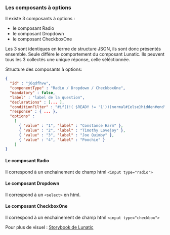 ### Les composants à options

Il existe 3 composants à options :

- le composant Radio
- le composant Dropdown
- le composant CheckboxOne

Les 3 sont identiques en terme de structure JSON, ils sont donc présentés ensemble. Seule diffère le comportement du composant Lunatic.
Ils peuvent tous les 3 collectés une unique réponse, celle séléctionnée.

Structure des composants à options:

```json
{
  "id" : "j6qdfhvw",
  "componentType" : "Radio / Dropdown / CheckboxOne",
  "mandatory" : false,
  "label" : "label de la question",
  "declarations" : [... ],
  "conditionFilter" : "#if((!( $READY != '1')))normal#{else}hidden#end",
  "response" : { ... },
  "options" :
    [
      { "value" : "1", "label" : "Constance Harm" },
      { "value" : "2", "label" : "Timothy Lovejoy" },
      { "value" : "3", "label" : "Joe Quimby" },
      { "value" : "4", "label" : "Poochie" }
    ]
}
```

#### Le composant Radio

Il correspond à un enchainement de champ html `<input type="radio">`

#### Le composant Dropdown

Il correspond à un `<select>` en html.

#### Le composant CheckboxOne

Il correspond à un enchainement de champ html `<input type="checkbox">`

Pour plus de visuel : [Storybook de Lunatic](https://inseefr.github.io/Lunatic/storybook/)
